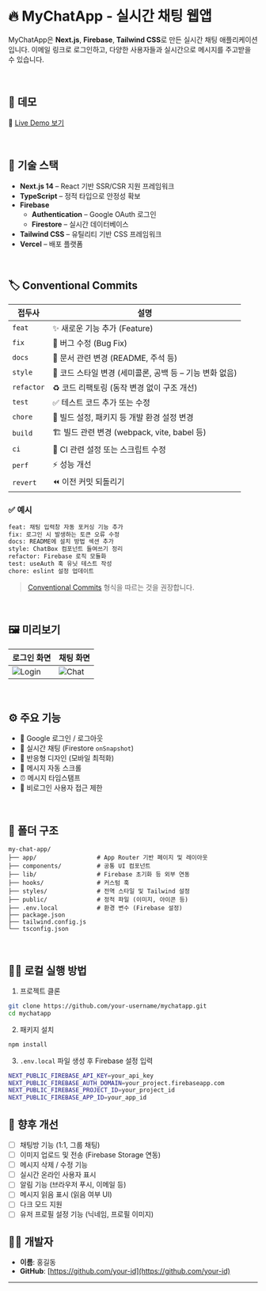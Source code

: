 # 🔥 MyChatApp - 실시간 채팅 웹앱

MyChatApp은 **Next.js**, **Firebase**, **Tailwind CSS**로 만든 실시간 채팅 애플리케이션입니다.
이메일 링크로 로그인하고, 다양한 사용자들과 실시간으로 메시지를 주고받을 수 있습니다.

<br/>

## 🚀 데모

🔗 [Live Demo 보기](https://your-app.vercel.app)

<br/>

## 🧪 기술 스택

- **Next.js 14** – React 기반 SSR/CSR 지원 프레임워크
- **TypeScript** – 정적 타입으로 안정성 확보
- **Firebase**
  - **Authentication** – Google OAuth 로그인
  - **Firestore** – 실시간 데이터베이스
- **Tailwind CSS** – 유틸리티 기반 CSS 프레임워크
- **Vercel** – 배포 플랫폼

<br/>

## 🏷️ Conventional Commits

| 접두사      | 설명                                                |
|-------------|-----------------------------------------------------|
| `feat`      | ✨ 새로운 기능 추가 (Feature)                        |
| `fix`       | 🐛 버그 수정 (Bug Fix)                              |
| `docs`      | 📝 문서 관련 변경 (README, 주석 등)                 |
| `style`     | 💄 코드 스타일 변경 (세미콜론, 공백 등 – 기능 변화 없음) |
| `refactor`  | ♻️ 코드 리팩토링 (동작 변경 없이 구조 개선)          |
| `test`      | ✅ 테스트 코드 추가 또는 수정                        |
| `chore`     | 🔧 빌드 설정, 패키지 등 개발 환경 설정 변경         |
| `build`     | 🏗️ 빌드 관련 변경 (webpack, vite, babel 등)         |
| `ci`        | 👷 CI 관련 설정 또는 스크립트 수정                   |
| `perf`      | ⚡ 성능 개선                                         |
| `revert`    | ⏪ 이전 커밋 되돌리기                                |

### ✅ 예시

```bash
feat: 채팅 입력창 자동 포커싱 기능 추가
fix: 로그인 시 발생하는 토큰 오류 수정
docs: README에 설치 방법 섹션 추가
style: ChatBox 컴포넌트 들여쓰기 정리
refactor: Firebase 로직 모듈화
test: useAuth 훅 유닛 테스트 작성
chore: eslint 설정 업데이트
```
> [Conventional Commits](https://www.conventionalcommits.org/) 형식을 따르는 것을 권장합니다.

<br/>

## 🖼️ 미리보기

| 로그인 화면 | 채팅 화면 |
|-------------|-----------|
| ![Login](./public/screenshots/login.png) | ![Chat](./public/screenshots/chat.png) |

<br/>

## ⚙️ 주요 기능

- 🔐 Google 로그인 / 로그아웃
- 💬 실시간 채팅 (Firestore `onSnapshot`)
- 📱 반응형 디자인 (모바일 최적화)
- 🔄 메시지 자동 스크롤
- ⏰ 메시지 타임스탬프
- 🚫 비로그인 사용자 접근 제한

<br/>

## 📁 폴더 구조
```
my-chat-app/
├── app/                 # App Router 기반 페이지 및 레이아웃
├── components/          # 공통 UI 컴포넌트
├── lib/                 # Firebase 초기화 등 외부 연동
├── hooks/               # 커스텀 훅
├── styles/              # 전역 스타일 및 Tailwind 설정
├── public/              # 정적 파일 (이미지, 아이콘 등)
├── .env.local           # 환경 변수 (Firebase 설정)
├── package.json
├── tailwind.config.js
└── tsconfig.json
```


<br/>

## 🧑‍💻 로컬 실행 방법

1. 프로젝트 클론

```bash
git clone https://github.com/your-username/mychatapp.git
cd mychatapp
```
2. 패키지 설치
```bash
npm install
```

3.   `.env.local` 파일 생성 후 Firebase 설정 입력
```bash
NEXT_PUBLIC_FIREBASE_API_KEY=your_api_key
NEXT_PUBLIC_FIREBASE_AUTH_DOMAIN=your_project.firebaseapp.com
NEXT_PUBLIC_FIREBASE_PROJECT_ID=your_project_id
NEXT_PUBLIC_FIREBASE_APP_ID=your_app_id
```

## 🌱 향후 개선

- [ ] 채팅방 기능 (1:1, 그룹 채팅)
- [ ] 이미지 업로드 및 전송 (Firebase Storage 연동)
- [ ] 메시지 삭제 / 수정 기능
- [ ] 실시간 온라인 사용자 표시
- [ ] 알림 기능 (브라우저 푸시, 이메일 등)
- [ ] 메시지 읽음 표시 (읽음 여부 UI)
- [ ] 다크 모드 지원
- [ ] 유저 프로필 설정 기능 (닉네임, 프로필 이미지)

## 🙋‍♂️ 개발자

- **이름**: 홍길동
- **GitHub**: [https://github.com/your-id](https://github.com/your-id)
---
